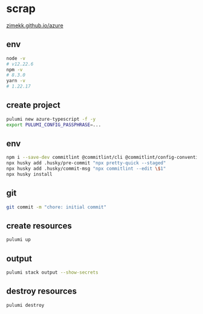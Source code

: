 # scrap

[zimekk.github.io/azure](https://zimekk.github.io/azure)

## env

```sh
node -v
# v12.22.6
npm -v
# 8.3.0
yarn -v
# 1.22.17
```

## create project

```sh
pulumi new azure-typescript -f -y
export PULUMI_CONFIG_PASSPHRASE=...
```

## env

```sh
npm i --save-dev commitlint @commitlint/cli @commitlint/config-conventional husky prettier pretty-quick
npx husky add .husky/pre-commit "npx pretty-quick --staged"
npx husky add .husky/commit-msg "npx commitlint --edit \$1"
npx husky install
```

## git

```sh
git commit -m "chore: initial commit"
```

## create resources

```sh
pulumi up
```

## output

```sh
pulumi stack output --show-secrets
```

## destroy resources

```sh
pulumi destroy
```
